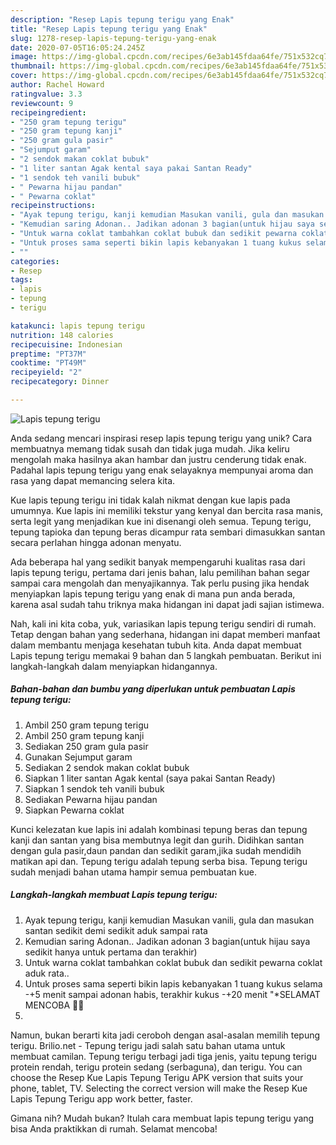 ```yaml
---
description: "Resep Lapis tepung terigu yang Enak"
title: "Resep Lapis tepung terigu yang Enak"
slug: 1278-resep-lapis-tepung-terigu-yang-enak
date: 2020-07-05T16:05:24.245Z
image: https://img-global.cpcdn.com/recipes/6e3ab145fdaa64fe/751x532cq70/lapis-tepung-terigu-foto-resep-utama.jpg
thumbnail: https://img-global.cpcdn.com/recipes/6e3ab145fdaa64fe/751x532cq70/lapis-tepung-terigu-foto-resep-utama.jpg
cover: https://img-global.cpcdn.com/recipes/6e3ab145fdaa64fe/751x532cq70/lapis-tepung-terigu-foto-resep-utama.jpg
author: Rachel Howard
ratingvalue: 3.3
reviewcount: 9
recipeingredient:
- "250 gram tepung terigu"
- "250 gram tepung kanji"
- "250 gram gula pasir"
- "Sejumput garam"
- "2 sendok makan coklat bubuk"
- "1 liter santan Agak kental saya pakai Santan Ready"
- "1 sendok teh vanili bubuk"
- " Pewarna hijau pandan"
- " Pewarna coklat"
recipeinstructions:
- "Ayak tepung terigu, kanji kemudian Masukan vanili, gula dan masukan santan sedikit demi sedikit aduk sampai rata"
- "Kemudian saring Adonan.. Jadikan adonan 3 bagian(untuk hijau saya sedikit hanya untuk pertama dan terakhir)"
- "Untuk warna coklat tambahkan coklat bubuk dan sedikit pewarna coklat aduk rata.."
- "Untuk proses sama seperti bikin lapis kebanyakan 1 tuang kukus selama -+5 menit sampai adonan habis, terakhir kukus -+20 menit &#34;*SELAMAT MENCOBA 👩‍🍳"
- ""
categories:
- Resep
tags:
- lapis
- tepung
- terigu

katakunci: lapis tepung terigu 
nutrition: 148 calories
recipecuisine: Indonesian
preptime: "PT37M"
cooktime: "PT49M"
recipeyield: "2"
recipecategory: Dinner

---
```



![Lapis tepung terigu](https://img-global.cpcdn.com/recipes/6e3ab145fdaa64fe/751x532cq70/lapis-tepung-terigu-foto-resep-utama.jpg)

Anda sedang mencari inspirasi resep lapis tepung terigu yang unik? Cara membuatnya memang tidak susah dan tidak juga mudah. Jika keliru mengolah maka hasilnya akan hambar dan justru cenderung tidak enak. Padahal lapis tepung terigu yang enak selayaknya mempunyai aroma dan rasa yang dapat memancing selera kita.

Kue lapis tepung terigu ini tidak kalah nikmat dengan kue lapis pada umumnya. Kue lapis ini memiliki tekstur yang kenyal dan bercita rasa manis, serta legit yang menjadikan kue ini disenangi oleh semua. Tepung terigu, tepung tapioka dan tepung beras dicampur rata sembari dimasukkan santan secara perlahan hingga adonan menyatu.

Ada beberapa hal yang sedikit banyak mempengaruhi kualitas rasa dari lapis tepung terigu, pertama dari jenis bahan, lalu pemilihan bahan segar sampai cara mengolah dan menyajikannya. Tak perlu pusing jika hendak menyiapkan lapis tepung terigu yang enak di mana pun anda berada, karena asal sudah tahu triknya maka hidangan ini dapat jadi sajian istimewa.


Nah, kali ini kita coba, yuk, variasikan lapis tepung terigu sendiri di rumah. Tetap dengan bahan yang sederhana, hidangan ini dapat memberi manfaat dalam membantu menjaga kesehatan tubuh kita. Anda dapat membuat Lapis tepung terigu memakai 9 bahan dan 5 langkah pembuatan. Berikut ini langkah-langkah dalam menyiapkan hidangannya.

<!--inarticleads1-->

##### Bahan-bahan dan bumbu yang diperlukan untuk pembuatan Lapis tepung terigu:

1. Ambil 250 gram tepung terigu
1. Ambil 250 gram tepung kanji
1. Sediakan 250 gram gula pasir
1. Gunakan Sejumput garam
1. Sediakan 2 sendok makan coklat bubuk
1. Siapkan 1 liter santan Agak kental (saya pakai Santan Ready)
1. Siapkan 1 sendok teh vanili bubuk
1. Sediakan  Pewarna hijau pandan
1. Siapkan  Pewarna coklat


Kunci kelezatan kue lapis ini adalah kombinasi tepung beras dan tepung kanji dan santan yang bisa membutnya legit dan gurih. Didihkan santan dengan gula pasir,daun pandan dan sedikit garam,jika sudah mendidih matikan api dan. Tepung terigu adalah tepung serba bisa. Tepung terigu sudah menjadi bahan utama hampir semua pembuatan kue. 

<!--inarticleads2-->

##### Langkah-langkah membuat Lapis tepung terigu:

1. Ayak tepung terigu, kanji kemudian Masukan vanili, gula dan masukan santan sedikit demi sedikit aduk sampai rata
1. Kemudian saring Adonan.. Jadikan adonan 3 bagian(untuk hijau saya sedikit hanya untuk pertama dan terakhir)
1. Untuk warna coklat tambahkan coklat bubuk dan sedikit pewarna coklat aduk rata..
1. Untuk proses sama seperti bikin lapis kebanyakan 1 tuang kukus selama -+5 menit sampai adonan habis, terakhir kukus -+20 menit &#34;*SELAMAT MENCOBA 👩‍🍳
1. 


Namun, bukan berarti kita jadi ceroboh dengan asal-asalan memilih tepung terigu. Brilio.net - Tepung terigu jadi salah satu bahan utama untuk membuat camilan. Tepung terigu terbagi jadi tiga jenis, yaitu tepung terigu protein rendah, terigu protein sedang (serbaguna), dan terigu. You can choose the Resep Kue Lapis Tepung Terigu APK version that suits your phone, tablet, TV. Selecting the correct version will make the Resep Kue Lapis Tepung Terigu app work better, faster. 

Gimana nih? Mudah bukan? Itulah cara membuat lapis tepung terigu yang bisa Anda praktikkan di rumah. Selamat mencoba!
